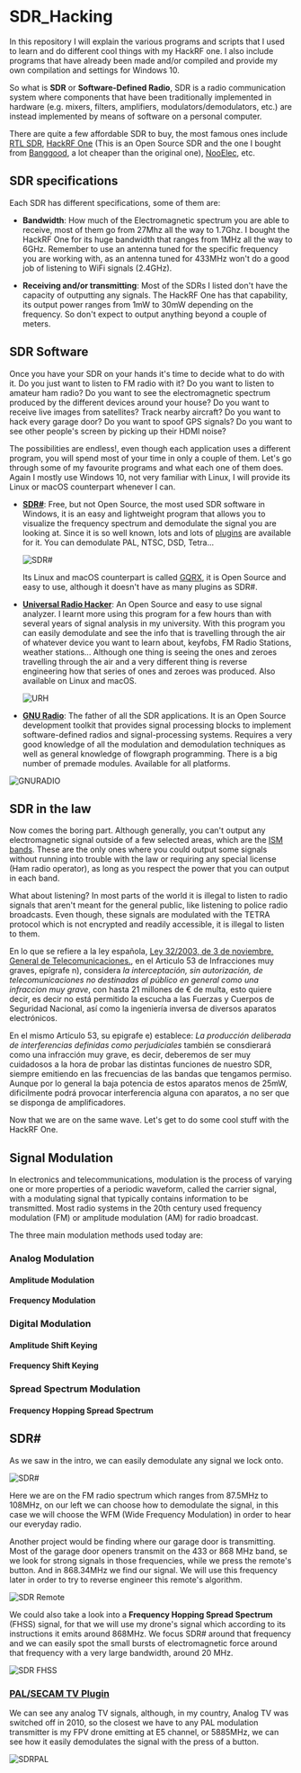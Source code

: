 # SDR_Hacking
In this repository I will explain the various programs and scripts that I used to learn and do different cool things with my HackRF one. I also include programs that have already been made and/or compiled and provide my own compilation and settings for Windows 10.

So what is **SDR** or **Software-Defined Radio**, SDR is a radio communication system where components that have been traditionally implemented in hardware (e.g. mixers, filters, amplifiers, modulators/demodulators, etc.) are instead implemented by means of software on a personal computer.

There are quite a few affordable SDR to buy, the most famous ones include [RTL SDR](https://www.rtl-sdr.com/buy-rtl-sdr-dvb-t-dongles/), [HackRF One](https://greatscottgadgets.com/hackrf/) (This is an Open Source SDR and the one I bought from [Banggood](https://es.banggood.com/HackRF-One-1MHz-6GHz-Radio-Platform-Development-Board-Software-Defined-RTL-SDR-Demoboard-Kit-Dongle-Receiver-Ham-Radio-p-1552853.html?rmmds=search), a lot cheaper than the original one), [NooElec](https://www.nooelec.com/store/sdr/sdr-receivers/nesdr-smartee-xtr.html), etc.

## **SDR specifications**

Each SDR has different specifications, some of them are:

- **Bandwidth**: How much of the Electromagnetic spectrum you are able to receive, most of them go from 27Mhz all the way to 1.7Ghz. I bought the HackRF One for its huge bandwidth that ranges from 1MHz all the way to 6GHz. Remember to use an antenna tuned for the specific frequency you are working with, as an antenna tuned for 433MHz won't do a good job of listening to WiFi signals (2.4GHz).

- **Receiving and/or transmitting**: Most of the SDRs I listed don't have the capacity of outputting any signals. The HackRF One has that capability, its output power ranges from 1mW to 30mW depending on the frequency. So don't expect to output anything beyond a couple of meters.

## **SDR Software**

Once you have your SDR on your hands it's time to decide what to do with it. Do you just want to listen to FM radio with it? Do you want to listen to amateur ham radio? Do you want to see the electromagnetic spectrum produced by the different devices around your house? Do you want to receive live images from satellites? Track nearby aircraft? Do you want to hack every garage door? Do you want to spoof GPS signals? Do you want to see other people's screen by picking up their HDMI noise?

The possibilities are endless!, even though each application uses a different program, you will spend most of your time in only a couple of them. Let's go through some of my favourite programs and what each one of them does. Again I mostly use Windows 10, not very familiar with Linux, I will provide its Linux or macOS counterpart whenever I can.

- **[SDR#](https://airspy.com/download/)**: Free, but not Open Source, the most used SDR software in Windows, it is an easy and lightweight program that allows you to visualize the frequency spectrum and demodulate the signal you are looking at. Since it is so well known, lots and lots of [plugins](https://www.rtl-sdr.com/sdrsharp-plugins/) are available for it. You can demodulate PAL, NTSC, DSD, Tetra...

    ![SDR#](https://github.com/Hanqaqa/SDR_Hacking/blob/master/media/SDRSharp.PNG)


    Its Linux and macOS counterpart is called [GQRX](https://gqrx.dk/), it is Open Source and easy  to use, although it doesn't have as many plugins as SDR#.

- **[Universal Radio Hacker](https://github.com/jopohl/urh)**: An Open Source and easy to use signal analyzer. I learnt more using this program for a few hours than with several years of signal analysis in my university. With this program you can easily demodulate and see the info that is travelling through the air of whatever device you want to learn about, keyfobs, FM Radio Stations, weather stations... Although one thing is seeing the ones and zeroes travelling through the air and a very different thing is reverse engineering how that series of ones and zeroes was produced. Also available on Linux and macOS.

    ![URH](https://github.com/Hanqaqa/SDR_Hacking/blob/master/media/URH.PNG)

- **[GNU Radio](https://www.gnuradio.org/)**: The father of all the SDR applications. It is an Open Source development toolkit that provides signal processing blocks to implement software-defined radios and signal-processing systems. Requires a very good knowledge of all the modulation and demodulation techniques as well as general knowledge of flowgraph programming. There is a big number of premade modules. Available for all platforms.

![GNURADIO](https://github.com/Hanqaqa/SDR_Hacking/blob/master/media/GNURADIO.PNG)

## **SDR in the law**

Now comes the boring part. Although generally, you can't output any electromagnetic signal outside of a few selected areas, which are the [ISM bands](https://en.wikipedia.org/wiki/ISM_band). These are the only ones where you could output some signals without running into trouble with the law or requiring any special license (Ham radio operator), as long as you respect the power that you can output in each band.

What about listening? In most parts of the world it is illegal to listen to radio signals that aren't meant for the general public, like listening to police radio broadcasts. Even though, these signals are modulated with the TETRA protocol which is not encrypted and readily accessible, it is illegal to listen to them. 

En lo que se refiere a la ley española, [Ley 32/2003, de 3 de noviembre, General de Telecomunicaciones.](https://www.boe.es/buscar/act.php?id=BOE-A-2003-20253), en el Articulo 53 de Infracciones muy graves, epígrafe n), considera *la interceptación, sin autorización, de telecomunicaciones no destinadas al público en general como una infraccion muy grave*, con hasta 21 millones de € de multa, esto quiere decir, es decir no está permitido la escucha a las Fuerzas y Cuerpos de Seguridad Nacional, así como la ingeniería inversa de diversos aparatos electrónicos. 

En el mismo Artículo 53, su epigrafe e) establece: *La producción deliberada de interferencias definidas como perjudiciales* también se consdierará como una infracción muy grave, es decir, deberemos de ser muy cuidadosos a la hora de probar las distintas funciones de nuestro SDR, siempre emitiendo en las frecuencias de las bandas que tengamos permiso. Aunque por lo general la baja potencia de estos aparatos  menos de 25mW, dificilmente podrá provocar interferencia alguna con aparatos, a no ser que se disponga de amplificadores.

Now that we are on the same wave. Let's get to do some cool stuff with the HackRF One.

## Signal Modulation

In electronics and telecommunications, modulation is the process of varying one or more properties of a periodic waveform, called the carrier signal, with a modulating signal that typically contains information to be transmitted. Most radio systems in the 20th century used frequency modulation (FM) or amplitude modulation (AM) for radio broadcast.

The three main modulation methods used today are:

### Analog Modulation

#### Amplitude Modulation

#### Frequency Modulation

### Digital Modulation

#### Amplitude Shift Keying

#### Frequency Shift Keying

### Spread Spectrum Modulation

#### Frequency Hopping Spread Spectrum

## SDR#

As we saw in the intro, we can easily demodulate any signal we lock onto.

![SDR#](https://github.com/Hanqaqa/SDR_Hacking/blob/master/media/SDRSharp.PNG)

Here we are on the FM radio spectrum which ranges from 87.5MHz to 108MHz, on our left we can choose how to demodulate the signal, in this case we will choose the WFM (Wide Frequency Modulation) in order to hear our everyday radio.

Another project would be finding where our garage door is transmitting. Most of the garage door openers transmit on the 433 or 868 MHz band, se we look for strong signals in those frequencies, while we press the remote's button. And in 868.34MHz we find our signal. We will use this frequency later in order to try to reverse engineer this remote's algorithm.

![SDR Remote](https://github.com/Hanqaqa/SDR_Hacking/blob/master/media/SDRREMOTE.PNG)

We could also take a look into a **Frequency Hopping Spread Spectrum** (FHSS) signal, for that we will use my drone's signal which according to its instructions it emits around 868MHz. We focus SDR# around that frequency and we can easily spot the small bursts of electromagnetic force around that frequency with a very large bandwidth, around 20 MHz.

![SDR FHSS](https://github.com/Hanqaqa/SDR_Hacking/blob/master/media/SDRFHSS.PNG)

### [PAL/SECAM TV Plugin](https://www.rtl-sdr.com/new-sdr-plugin-pal-secam-tv/) 
We can see any analog TV signals, although, in my country, Analog TV was switched off in 2010, so the closest we have to any PAL modulation transmitter is my FPV drone emitting at E5 channel, or 5885MHz, we can see how it easily demodulates the signal with the press of a button.

![SDRPAL](https://github.com/Hanqaqa/SDR_Hacking/blob/master/media/SDRPAL.PNG)






